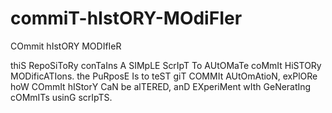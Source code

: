 # commiT-hIstORY-MOdiFIer
COmmit hIstORY MODIfIeR

thiS RepoSiToRy conTaIns A SIMpLE ScrIpT To AUtOMaTe coMmIt HiSTORy MODificATIons. the PuRposE Is to teST giT COMMIt AUtOmAtioN, exPlORe hoW COmmIt hIStorY CaN be alTERED, anD EXperiMent wIth GeNeratIng cOMmITs usinG scrIpTS.
